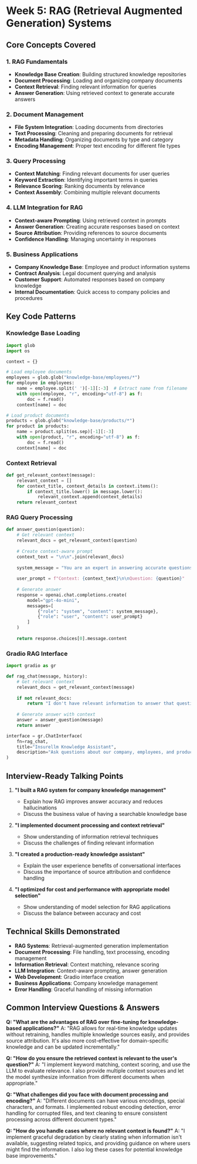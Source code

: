 # Week 5: RAG (Retrieval Augmented Generation) Systems

## Core Concepts Covered

### 1. **RAG Fundamentals**
- **Knowledge Base Creation**: Building structured knowledge repositories
- **Document Processing**: Loading and organizing company documents
- **Context Retrieval**: Finding relevant information for queries
- **Answer Generation**: Using retrieved context to generate accurate answers

### 2. **Document Management**
- **File System Integration**: Loading documents from directories
- **Text Processing**: Cleaning and preparing documents for retrieval
- **Metadata Handling**: Organizing documents by type and category
- **Encoding Management**: Proper text encoding for different file types

### 3. **Query Processing**
- **Context Matching**: Finding relevant documents for user queries
- **Keyword Extraction**: Identifying important terms in queries
- **Relevance Scoring**: Ranking documents by relevance
- **Context Assembly**: Combining multiple relevant documents

### 4. **LLM Integration for RAG**
- **Context-aware Prompting**: Using retrieved context in prompts
- **Answer Generation**: Creating accurate responses based on context
- **Source Attribution**: Providing references to source documents
- **Confidence Handling**: Managing uncertainty in responses

### 5. **Business Applications**
- **Company Knowledge Base**: Employee and product information systems
- **Contract Analysis**: Legal document querying and analysis
- **Customer Support**: Automated responses based on company knowledge
- **Internal Documentation**: Quick access to company policies and procedures

## Key Code Patterns

### Knowledge Base Loading
```python
import glob
import os

context = {}

# Load employee documents
employees = glob.glob("knowledge-base/employees/*")
for employee in employees:
    name = employee.split(' ')[-1][:-3]  # Extract name from filename
    with open(employee, "r", encoding="utf-8") as f:
        doc = f.read()
    context[name] = doc

# Load product documents
products = glob.glob("knowledge-base/products/*")
for product in products:
    name = product.split(os.sep)[-1][:-3]
    with open(product, "r", encoding="utf-8") as f:
        doc = f.read()
    context[name] = doc
```

### Context Retrieval
```python
def get_relevant_context(message):
    relevant_context = []
    for context_title, context_details in context.items():
        if context_title.lower() in message.lower():
            relevant_context.append(context_details)
    return relevant_context
```

### RAG Query Processing
```python
def answer_question(question):
    # Get relevant context
    relevant_docs = get_relevant_context(question)
    
    # Create context-aware prompt
    context_text = "\n\n".join(relevant_docs)
    
    system_message = "You are an expert in answering accurate questions about Insurellm, the Insurance Tech company. Give brief, accurate answers. If you don't know the answer, say so. Do not make anything up if you haven't been provided with relevant context."
    
    user_prompt = f"Context: {context_text}\n\nQuestion: {question}"
    
    # Generate answer
    response = openai.chat.completions.create(
        model="gpt-4o-mini",
        messages=[
            {"role": "system", "content": system_message},
            {"role": "user", "content": user_prompt}
        ]
    )
    
    return response.choices[0].message.content
```

### Gradio RAG Interface
```python
import gradio as gr

def rag_chat(message, history):
    # Get relevant context
    relevant_docs = get_relevant_context(message)
    
    if not relevant_docs:
        return "I don't have relevant information to answer that question."
    
    # Generate answer with context
    answer = answer_question(message)
    return answer

interface = gr.ChatInterface(
    fn=rag_chat,
    title="Insurellm Knowledge Assistant",
    description="Ask questions about our company, employees, and products"
)
```

## Interview-Ready Talking Points

1. **"I built a RAG system for company knowledge management"**
   - Explain how RAG improves answer accuracy and reduces hallucinations
   - Discuss the business value of having a searchable knowledge base

2. **"I implemented document processing and context retrieval"**
   - Show understanding of information retrieval techniques
   - Discuss the challenges of finding relevant information

3. **"I created a production-ready knowledge assistant"**
   - Explain the user experience benefits of conversational interfaces
   - Discuss the importance of source attribution and confidence handling

4. **"I optimized for cost and performance with appropriate model selection"**
   - Show understanding of model selection for RAG applications
   - Discuss the balance between accuracy and cost

## Technical Skills Demonstrated

- **RAG Systems**: Retrieval-augmented generation implementation
- **Document Processing**: File handling, text processing, encoding management
- **Information Retrieval**: Context matching, relevance scoring
- **LLM Integration**: Context-aware prompting, answer generation
- **Web Development**: Gradio interface creation
- **Business Applications**: Company knowledge management
- **Error Handling**: Graceful handling of missing information

## Common Interview Questions & Answers

**Q: "What are the advantages of RAG over fine-tuning for knowledge-based applications?"**
A: "RAG allows for real-time knowledge updates without retraining, handles multiple knowledge sources easily, and provides source attribution. It's also more cost-effective for domain-specific knowledge and can be updated incrementally."

**Q: "How do you ensure the retrieved context is relevant to the user's question?"**
A: "I implement keyword matching, context scoring, and use the LLM to evaluate relevance. I also provide multiple context sources and let the model synthesize information from different documents when appropriate."

**Q: "What challenges did you face with document processing and encoding?"**
A: "Different documents can have various encodings, special characters, and formats. I implemented robust encoding detection, error handling for corrupted files, and text cleaning to ensure consistent processing across different document types."

**Q: "How do you handle cases where no relevant context is found?"**
A: "I implement graceful degradation by clearly stating when information isn't available, suggesting related topics, and providing guidance on where users might find the information. I also log these cases for potential knowledge base improvements."